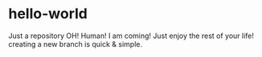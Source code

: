 # hello-world
Just a repository
OH!
Human!
I am coming!
Just enjoy the rest of your life!
creating a new branch is quick & simple.
